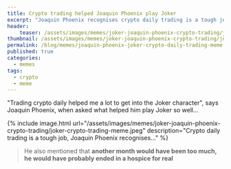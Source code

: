 ```yaml
---
title: Crypto trading helped Joaquin Phoenix play Joker
excerpt: "Joaquin Phoenix recognises crypto daily trading is a tough job"
header:
    teaser: /assets/images/memes/joker-joaquin-phoenix-crypto-trading/joker-crypto-trading-meme.jpeg
thumbnail: /assets/images/memes/joker-joaquin-phoenix-crypto-trading/joker-crypto-trading-meme.jpeg  
permalink: /blog/memes/joaquin-phoenix-joker-crypto-daily-trading-meme
published: true
categories:
  - memes
tags:
  - crypto
  - meme
---
```


"Trading crypto daily helped me a lot to get into the Joker character", says Joaquin Phoenix, when asked what helped him
play Joker so well...

{% include image.html url="/assets/images/memes/joker-joaquin-phoenix-crypto-trading/joker-crypto-trading-meme.jpeg" description="Crypto daily trading is a tough job, Joaquin Phoenix recognises..." %}

> He also mentioned that **another month would have been too much, he would have probably ended in a hospice for real**

